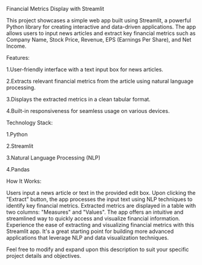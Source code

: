 Financial Metrics Display with Streamlit

This project showcases a simple web app built using Streamlit, a powerful Python library for creating interactive and data-driven applications. The app allows users to input news articles and extract key financial metrics such as Company Name, Stock Price, Revenue, EPS (Earnings Per Share), and Net Income.

Features:

1.User-friendly interface with a text input box for news articles.

2.Extracts relevant financial metrics from the article using natural language processing.

3.Displays the extracted metrics in a clean tabular format.

4.Built-in responsiveness for seamless usage on various devices.


Technology Stack:

1.Python

2.Streamlit

3.Natural Language Processing (NLP)

4.Pandas



How It Works:

Users input a news article or text in the provided edit box.
Upon clicking the "Extract" button, the app processes the input text using NLP techniques to identify key financial metrics.
Extracted metrics are displayed in a table with two columns: "Measures" and "Values".
The app offers an intuitive and streamlined way to quickly access and visualize financial information.
Experience the ease of extracting and visualizing financial metrics with this Streamlit app. It's a great starting point for building more advanced applications that leverage NLP and data visualization techniques.

Feel free to modify and expand upon this description to suit your specific project details and objectives.
